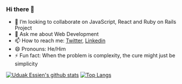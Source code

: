 ### Hi there 👋

- 👯 I’m looking to collaborate on JavaScript, React and Ruby on Rails Project
- 💬 Ask me about Web Development
- 📫 How to reach me: [Twitter](https://twitter.com/acushlakoncept), [Linkedin](https://www.linkedin.com/in/acushlakoncept/)
- 😄 Pronouns: He/Him
- ⚡ Fun fact: When the problem is complexity, the cure might just be simplicity

<!--
**acushlakoncept/acushlakoncept** is a ✨ _special_ ✨ repository because its `README.md` (this file) appears on your GitHub profile.

- 🤔 I’m looking for help with ...
-->

[![Uduak Essien's github stats](https://github-readme-stats.vercel.app/api?username=acushlakoncept&show_icons=true&theme=radical)](https://github.com/acushlakoncept/github-readme-stats)  [![Top Langs](https://github-readme-stats.vercel.app/api/top-langs/?username=acushlakoncept&show_icons=true&theme=radical&layout=compact)](https://github.com/acushlakoncept/github-readme-stats)
